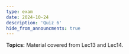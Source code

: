 ```yaml
---
type: exam
date: 2024-10-24
description: 'Quiz 6'
hide_from_announcments: true
---
```

**Topics:**
Material covered from Lec13 and Lec14.
